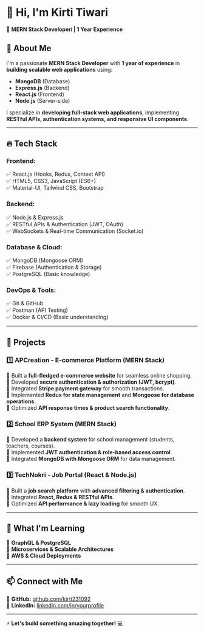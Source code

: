 # 👋 Hi, I'm Kirti Tiwari 
🚀 **MERN Stack Developeri | 1 Year Experience**  

## 🌟 About Me  
I'm a passionate **MERN Stack Developer** with **1 year of experience** in **building scalable web applications** using:  
- **MongoDB** (Database)  
- **Express.js** (Backend)  
- **React.js** (Frontend)  
- **Node.js** (Server-side)  

I specialize in **developing full-stack web applications**, implementing **RESTful APIs, authentication systems, and responsive UI components**.  

---

## 🔥 Tech Stack  
### **Frontend:**  
✅ React.js (Hooks, Redux, Context API)  
✅ HTML5, CSS3, JavaScript (ES6+)  
✅ Material-UI, Tailwind CSS, Bootstrap  

### **Backend:**  
✅ Node.js & Express.js  
✅ RESTful APIs & Authentication (JWT, OAuth)  
✅ WebSockets & Real-time Communication (Socket.io)  

### **Database & Cloud:**  
✅ MongoDB (Mongoose ORM)  
✅ Firebase (Authentication & Storage)  
✅ PostgreSQL (Basic knowledge)  

### **DevOps & Tools:**  
✅ Git & GitHub  
✅ Postman (API Testing)  
✅ Docker & CI/CD (Basic understanding)  

---

## 📌 Projects  
### 1️⃣ **APCreation - E-commerce Platform** (MERN Stack)  
🔹 Built a **full-fledged e-commerce website** for seamless online shopping.  
🔹 Developed **secure authentication & authorization (JWT, bcrypt)**.  
🔹 Integrated **Stripe payment gateway** for smooth transactions.  
🔹 Implemented **Redux for state management** and **Mongoose for database operations**.  
🔹 Optimized **API response times & product search functionality**.  

### 2️⃣ **School ERP System** (MERN Stack)  
🔹 Developed a **backend system** for school management (students, teachers, courses).  
🔹 Implemented **JWT authentication & role-based access control**.  
🔹 Integrated **MongoDB with Mongoose ORM** for data management.  

### 3️⃣ **TechNokri - Job Portal** (React & Node.js)  
🔹 Built a **job search platform** with **advanced filtering & authentication**.  
🔹 Integrated **React, Redux & RESTful APIs**.  
🔹 Optimized **API performance & lazy loading** for smooth UX.  

---

## 🚀 What I'm Learning  
🔹 **GraphQL & PostgreSQL**  
🔹 **Microservices & Scalable Architectures**  
🔹 **AWS & Cloud Deployments**  

---

## 📫 Connect with Me  
🔹 **GitHub:** [github.com/kirti231092](https://github.com/kirti231092)  
🔹 **LinkedIn:** [linkedin.com/in/yourprofile](https://linkedin.com/in/kirti-tiwari-6303b2296)  


---

⚡ **Let's build something amazing together!** 💻  
